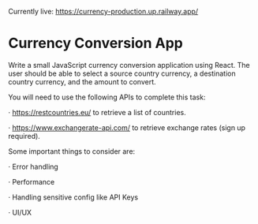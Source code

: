 Currently live: https://currency-production.up.railway.app/

# Currency Conversion App 


Write a small JavaScript currency conversion application using React.  The user should be able to select a source country currency, a destination country currency, and the amount to convert. 

You will need to use the following APIs to complete this task: 

·         https://restcountries.eu/ to retrieve a list of countries. 

·         https://www.exchangerate-api.com/ to retrieve exchange rates (sign up required). 

Some important things to consider are: 

·         Error handling 

·         Performance 

·         Handling sensitive config like API Keys 

·         UI/UX 
